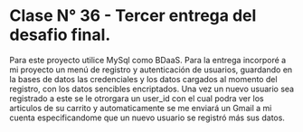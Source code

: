 # Clase N° 36 - Tercer entrega del desafio final.

Para este proyecto utilice MySql como BDaaS. 
Para la entrega incorporé a mi proyecto un menú de registro y autenticación de usuarios, guardando en la bases de datos las credenciales y los datos cargados al momento del registro, con los datos sencibles encriptados. Una vez un nuevo usuario sea registrado a este se le otrorgara un user_id con el cual podra ver los articulos de su carrito y automaticamente se me enviará un Gmail a mi cuenta especificandome que un nuevo usuario se registró más sus datos.  
